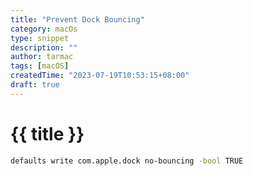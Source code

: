 ```yaml
---
title: "Prevent Dock Bouncing"
category: macOs
type: snippet
description: ""
author: tarmac
tags: [macOS]
createdTime: "2023-07-19T10:53:15+08:00"
draft: true
---
```


# {{ title }}

```bash
defaults write com.apple.dock no-bouncing -bool TRUE
```
